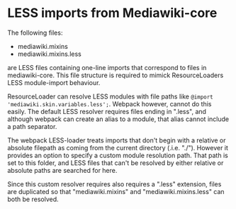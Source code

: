 # LESS imports from Mediawiki-core

The following files:

- mediawiki.mixins
- mediawiki.mixins.less

are LESS files containing one-line imports that correspond to files in
mediawiki-core. This file structure is required to mimick ResourceLoaders
LESS module-import behaviour.

ResourceLoader can resolve LESS modules with file paths like
`@import 'mediawiki.skin.variables.less';`. Webpack however, cannot do this
easily. The default LESS resolver requires files ending in ".less", and
although webpack can create an alias to a module, that alias cannot include
a path separator.

The webpack LESS-loader treats imports that don't begin with a relative or
absolute filepath as coming from the current directory (.i.e. "./").
However it provides an option to specify a custom module resolution path.
That path is set to this folder, and LESS files that can't be resolved by
either relative or absolute paths are searched for here.

Since this custom resolver requires also requires a ".less" extension,
files are duplicated so that "mediawiki.mixins" and "mediawiki.mixins.less"
can both be resolved.
